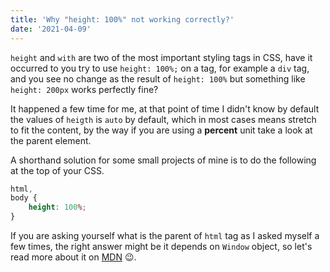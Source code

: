 ```yaml
---
title: 'Why "height: 100%" not working correctly?'
date: '2021-04-09'
---
```


`height` and `with` are two of the most important styling tags in CSS, have it occurred to you try to use `height: 100%;` on a tag, for example a `div` tag, and you see no change as the result of `height: 100%` but something like `height: 200px` works perfectly fine?


It happened a few time for me, at that point of time I didn't know by default the values of `heigth` is `auto` by default, which in most cases means stretch to fit the content, by the way if you are using a **percent** unit take a look at the parent element.

A shorthand solution for some small projects of mine is to do the following at the top of your CSS.
```css
html,
body {
    height: 100%;
}
```
If you are asking yourself what is the parent of `html` tag as I asked myself a few times, the right answer might be it depends on `Window` object, so let's read more about it on [MDN](https://developer.mozilla.org/en-US/docs/Web/API/Window "MDN Web Docs")  😉.
